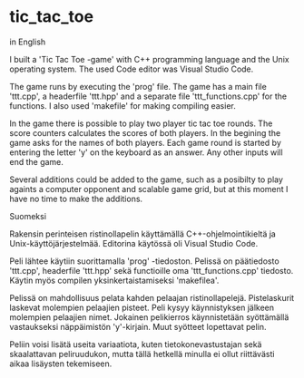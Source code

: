 # tic_tac_toe


in English

I built a 'Tic Tac Toe -game' with C++ programming language and the Unix operating system. The used Code editor was Visual Studio Code.

The game runs by executing the 'prog' file. The game has a main file 'ttt.cpp', a headerfile 'ttt.hpp' and a separate file 'ttt_functions.cpp' for the functions. I also used 'makefile' for making compiling easier.

In the game there is possible to play two player tic tac toe rounds. The score counters calculates the scores of both players. In the begining the game asks for the names of both players. Each game round is started by entering the letter 'y' on the keyboard as an answer. Any other inputs will end the game.

Several additions could be added to the game, such as a posibilty to play againts a computer opponent and scalable game grid, but at this moment I have no time to make the additions.


Suomeksi

Rakensin perinteisen ristinollapelin käyttämällä C++-ohjelmointikieltä ja Unix-käyttöjärjestelmää. Editorina käytössä oli Visual Studio Code.

Peli lähtee käytiin suorittamalla 'prog' -tiedoston. Pelissä on päätiedosto 'ttt.cpp', headerfile 'ttt.hpp' sekä functioille oma 'ttt_functions.cpp' tiedosto. Käytin myös compilen yksinkertaistamiseksi 'makefilea'.

Pelissä on mahdollisuus pelata kahden pelaajan ristinollapelejä. Pistelaskurit laskevat molempien pelaajien pisteet. Peli kysyy käynnistyksen jälkeen molempien pelaajien nimet. Jokainen pelikierros käynnistetään syöttämällä vastaukseksi näppäimistön 'y'-kirjain. Muut syötteet lopettavat pelin.

Peliin voisi lisätä useita variaatiota, kuten tietokonevastustajan sekä skaalattavan peliruudukon, mutta tällä hetkellä minulla ei ollut riittävästi aikaa lisäysten tekemiseen.

